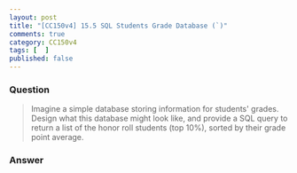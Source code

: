 ```yaml
---
layout: post
title: "[CC150v4] 15.5 SQL Students Grade Database (`)"
comments: true
category: CC150v4
tags: [  ]
published: false
---
```


### Question

> Imagine a simple database storing information for students' grades. Design what this database might look like, and provide a SQL query to return a list of the honor roll students (top 10%), sorted by their grade point average. 

### Answer 

